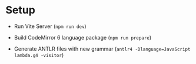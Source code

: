 # Setup

* Run Vite Server (`npm run dev`)

* Build CodeMirror 6 language package (`npm run prepare`)

* Generate ANTLR files with new grammar (`antlr4 -Dlanguage=JavaScript lambda.g4 -visitor`)